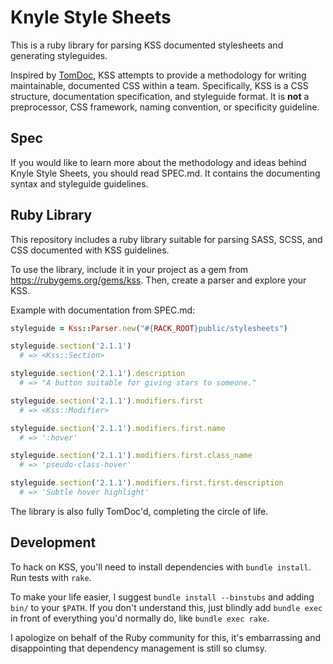 # Knyle Style Sheets

This is a ruby library for parsing KSS documented stylesheets and generating styleguides.

Inspired by [TomDoc](http://tomdoc.org), KSS attempts to provide a methodology for writing maintainable, documented CSS within a team. Specifically, KSS is a CSS structure, documentation specification, and styleguide format. It is **not** a preprocessor, CSS framework, naming convention, or specificity guideline.

## Spec

If you would like to learn more about the methodology and ideas behind Knyle Style Sheets, you should read SPEC.md. It contains the documenting syntax and styleguide guidelines.

## Ruby Library

This repository includes a ruby library suitable for parsing SASS, SCSS, and CSS documented with KSS guidelines.

To use the library, include it in your project as a gem from <https://rubygems.org/gems/kss>. Then, create a parser and explore your KSS.

Example with documentation from SPEC.md:

```ruby
styleguide = Kss::Parser.new("#{RACK_ROOT}public/stylesheets")

styleguide.section('2.1.1')
  # => <Kss::Section>

styleguide.section('2.1.1').description
  # => "A button suitable for giving stars to someone."

styleguide.section('2.1.1').modifiers.first
  # => <Kss::Modifier>

styleguide.section('2.1.1').modifiers.first.name
  # => ':hover'

styleguide.section('2.1.1').modifiers.first.class_name
  # => 'pseudo-class-hover'

styleguide.section('2.1.1').modifiers.first.first.description
  # => 'Subtle hover highlight'

```

The library is also fully TomDoc'd, completing the circle of life.

## Development

To hack on KSS, you'll need to install dependencies with `bundle install`. Run tests with `rake`.

To make your life easier, I suggest `bundle install --binstubs` and adding `bin/` to your `$PATH`. If you don't understand this, just blindly add `bundle exec` in front of everything you'd normally do, like `bundle exec rake`.

I apologize on behalf of the Ruby community for this, it's embarrassing and disappointing that dependency management is still so clumsy.